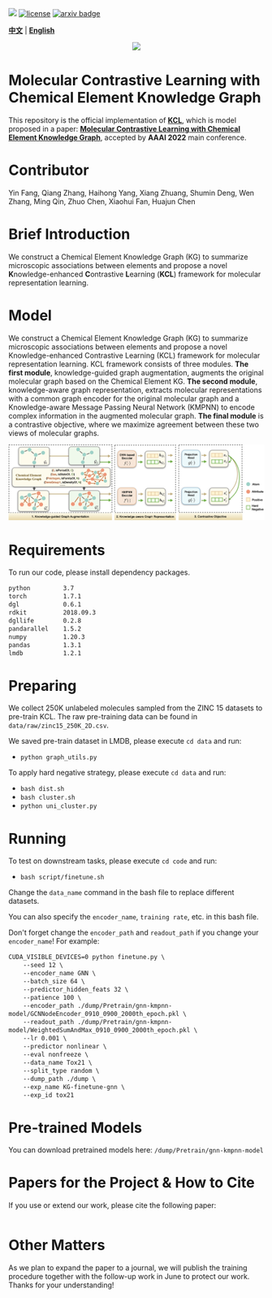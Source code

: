 ![](https://img.shields.io/badge/version-1.0.0-blue)
[![license](https://img.shields.io/github/license/mashape/apistatus.svg?maxAge=2592000)](https://github.com/Fangyin1994/KCL/blob/main/LICENSE)
[![arxiv badge](https://img.shields.io/badge/arxiv-2112.00544-orange)](https://arxiv.org/abs/2112.00544)

[**中文**](https://github.com/ZJU-Fangyin/KCL/blob/main/README_CN.md) | [**English**](https://github.com/ZJU-Fangyin/KCL)     

<p align="center">
    <a href="https://github.com/zjunlp/openue"> <img src="https://raw.githubusercontent.com/zjunlp/openue/master/docs/images/logo_zju_klab.png" width="400"/></a>
</p>

# Molecular Contrastive Learning with Chemical Element Knowledge Graph

This repository is the official implementation of [**KCL**](https://github.com/ZJU-Fangyin/KCL), which is model proposed in a paper: **[Molecular Contrastive Learning with Chemical Element Knowledge Graph](https://arxiv.org/abs/2112.00544)**, accepted by **AAAI 2022** main conference. 


# Contributor
Yin Fang, Qiang Zhang, Haihong Yang, Xiang Zhuang, Shumin Deng, Wen Zhang, Ming Qin, Zhuo Chen, Xiaohui Fan, Huajun Chen


# Brief Introduction
We construct a Chemical Element Knowledge Graph (KG) to summarize microscopic associations between elements and propose a novel **K**nowledge-enhanced **C**ontrastive **L**earning (**KCL**) framework for molecular representation learning. 


# Model
We construct a Chemical Element Knowledge Graph (KG) to summarize microscopic associations between elements and propose a novel Knowledge-enhanced Contrastive Learning (KCL) framework for molecular representation learning. KCL framework consists of three modules. **The first module**, knowledge-guided graph augmentation, augments the original molecular graph based on the Chemical Element KG. **The second module**, knowledge-aware graph representation, extracts molecular representations with a common graph encoder for the original molecular graph and a Knowledge-aware Message Passing Neural Network (KMPNN) to encode complex information in the augmented molecular graph. **The final module** is a contrastive objective, where we maximize agreement between these two views of molecular graphs.

<div align=center><img src="./fig/overview.png" style="zoom:100%;" />
</div>


# Requirements
To run our code, please install dependency packages.
```
python         3.7
torch          1.7.1
dgl            0.6.1
rdkit          2018.09.3
dgllife        0.2.8
pandarallel    1.5.2
numpy          1.20.3
pandas         1.3.1
lmdb           1.2.1
```

# Preparing
We collect 250K unlabeled molecules sampled from the ZINC 15 datasets to pre-train KCL. The raw pre-training data can be found in `data/raw/zinc15_250K_2D.csv`.

We saved pre-train dataset in LMDB, please execute `cd data` and run:

- `python graph_utils.py`

To apply hard negative strategy, please execute `cd data` and run:

- `bash dist.sh`
- `bash cluster.sh`
- `python uni_cluster.py`

<!-- 
# Training
To pre-train KCL, please execute `cd code` and run:

- `bash script/pretrain.sh` -->


# Running

To test on downstream tasks, please execute `cd code` and run:

- `bash script/finetune.sh`

Change the `data_name` command in the bash file to replace different datasets.

You can also specify the `encoder_name`, `training rate`, etc. in this bash file. 

Don't forget change the `encoder_path` and `readout_path` if you change your `encoder_name`! For example:
```
CUDA_VISIBLE_DEVICES=0 python finetune.py \
    --seed 12 \
    --encoder_name GNN \
    --batch_size 64 \
    --predictor_hidden_feats 32 \
    --patience 100 \
    --encoder_path ./dump/Pretrain/gnn-kmpnn-model/GCNNodeEncoder_0910_0900_2000th_epoch.pkl \
    --readout_path ./dump/Pretrain/gnn-kmpnn-model/WeightedSumAndMax_0910_0900_2000th_epoch.pkl \
    --lr 0.001 \
    --predictor nonlinear \
    --eval nonfreeze \
    --data_name Tox21 \
    --split_type random \
    --dump_path ./dump \
    --exp_name KG-finetune-gnn \
    --exp_id tox21
```


# Pre-trained Models

You can download pretrained models here: `/dump/Pretrain/gnn-kmpnn-model`



<!-- ## Results
We verify the effectiveness of KCL under two settings on 8 benchmark datasets from the MoleculeNet: (1) fine-tune protocol (2) linear protocol.

* performance under fine-tune protocol
<div align=center><img src="./fig/fine-tune_protocol.png" width = "800" />
</div>

<br/>

* performance under linear protocol
<div align=center><img src="./fig/linear_protocol.png" height = "250" />
</div> -->


# Papers for the Project & How to Cite
If you use or extend our work, please cite the following paper:
```

```

# Other Matters
As we plan to expand the paper to a journal, we will publish the training procedure together with the follow-up work in June to protect our work. Thanks for your understanding!
